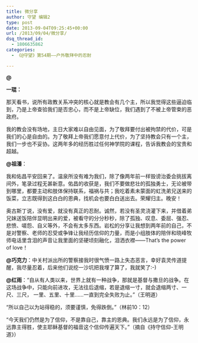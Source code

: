 ```yaml
---
title: 微分享
author: 守望 编辑2
type: post
date: 2013-09-04T09:25:45+00:00
url: /2013/09/04/微分享/
dsq_thread_id:
  - 1806635862
categories:
  - 《@守望》第54期——户外敬拜中的忍耐

---
```

**<!--more-->@**

**一琨：**

那天看书，说所有政教关系冲突的核心就是教会有几个主，所以我觉得这些逼迫临到，乃是上帝查验我们是否忠心，而不是上帝缺位，我们遇到了不被上帝管束的恶政府。

我的教会没有场地，主日大家难以自由见面，为了敬拜要付出被拘禁的代价，可是我们的心是自由的。为了敬拜上帝我们愿意付上代价，为了坚持教会只有一个主，我们一步也不妥协。这两年多的经历胜过任何神学院的课程，告诉我教会的宝贵和超越。

**@祖潘**：
  
我和佑昌平安回来了。温泉所没有难为我们，除了像两年前一样毁谤治委会挑拔离间外，笔录过程无甚新意。佑昌的收获是，我们不要做悲壮的孤独勇士，无论被带到哪里，都要主动和肢体保持联系，福祸与共；我吃着素未蒙面的虹洗弟兄送来的饭菜，立志既得到这白白的恩典，找机会也要白白送出去。荣耀归主。晚安！
  
奥古斯丁说，没有爱，就没有真正的忍耐。诚然，若没有圣灵浇灌下来，并借着弟兄妹送饭陪伴显明出来的爱，被看守的分分秒秒，除了孤独、叹息、委屈、强忍、悲愤、嗟怨、自义等外，不会有太多东西。岩松的分享让我想到两年前的自己，不是对警察、老师的忍受或争锋让我经历信仰的力量，而是小组肢体的陪伴和晓峰牧师电话里含泪的声音让我里面的坚硬顷刻融化，泪洒衣襟——That&#8217;s the power of love！

**@巧克力**：中关村派出所的警察接我时很气愤一路上失态恶言，幸好袁灵传道提醒，我尽量忍着，后来他们说挖一沙坑把我埋了算了，我就笑了:-)

**@红雨**：“自从有人类以来，世界上就有一种战争，那就是基督与撒旦的战争。在这场战争中，只能向前进攻，无法往后退缩，若是退缩一寸，就会退缩两寸、一尺、三尺， 一里、五里、十里……一直到完全失败为止。”（王明道）
  
“所以自己以为站得稳的，须要谨慎，免得跌倒。”（林前10：12）

“今天我们仍然是为了信仰，不是靠自己，靠主的恩典。我们永远是为了信仰，永远靠主得胜，使主耶稣基督的福音这个信仰传遍天下。”（摘自《持守信仰-王明道》）
